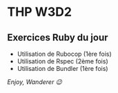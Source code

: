 # THP W3D2  

## Exercices Ruby du jour

- Utilisation de Rubocop (1ère fois)
- Utilisation de Rspec (2ème fois)
- Utilisation de Bundler (1ère fois)

_Enjoy, Wanderer :wink:_  

